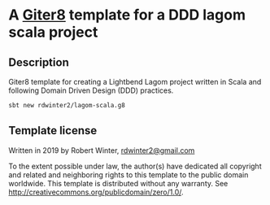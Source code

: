 A [Giter8][g8] template for a DDD lagom scala project
=====================================================

## Description

Giter8 template for creating a Lightbend Lagom project written in Scala and following Domain Driven Design (DDD) practices.

```bash
sbt new rdwinter2/lagom-scala.g8
```

Template license
----------------
Written in 2019 by Robert Winter, rdwinter2@gmail.com

To the extent possible under law, the author(s) have dedicated all copyright and related
and neighboring rights to this template to the public domain worldwide.
This template is distributed without any warranty. See <http://creativecommons.org/publicdomain/zero/1.0/>.

[g8]: http://www.foundweekends.org/giter8/